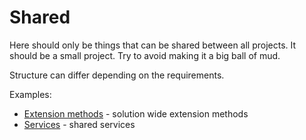 ﻿# Shared

Here should only be things that can be shared between all projects. It should be a small project. Try to avoid making it a big ball of mud.

Structure can differ depending on the requirements. 

Examples:
* [Extension methods](./Extensions/README.md) - solution wide extension methods
* [Services](./Services/README.md) - shared services